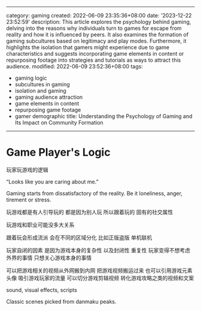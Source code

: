 ------
category: gaming
created: 2022-06-09 23:35:36+08:00
date: '2023-12-22 23:52:59'
description: This article explores the psychology behind gaming, delving into the
  reasons why individuals turn to games for escape from reality and how it is influenced
  by peers. It also examines the formation of gaming subcultures based on legitimacy
  and play modes. Furthermore, it highlights the isolation that gamers might experience
  due to game characteristics and suggests incorporating game elements in content
  or repurposing footage into strategies and tutorials as ways to attract this audience.
modified: 2022-06-09 23:52:36+08:00
tags:
- gaming logic
- subcultures in gaming
- isolation and gaming
- gaming audience attraction
- game elements in content
- repurposing game footage
- gamer demographic
title: Understanding the Psychology of Gaming and Its Impact on Community Formation
------

# Game Player's Logic

玩家玩游戏的逻辑

“Looks like you are caring about me.”

Gaming starts from dissatisfactory of the reality. Be it loneliness, anger, tirement or stress.

玩游戏都是有人引导玩的 都是因为别人玩 所以跟着玩的 固有的社交属性

玩游戏和职业可能没多大关系

跟着玩会形成流派 会在不同的区域分化 比如正版盗版 单机联机

玩家自闭的因素 是因为游戏本身的复杂性 以及封闭性 重复性 玩家变得不想考虑外界的事情 只想关心游戏本身的事情

可以把游戏相关的视频从外网搬到内网 把游戏视频搬运过来 也可以引用游戏元素 头像 吸引游戏玩家的流量 可以切分游戏剪辑视频 转化游戏攻略之类的视频和文案

sound, visual effects, scripts

Classic scenes picked from danmaku peaks.
